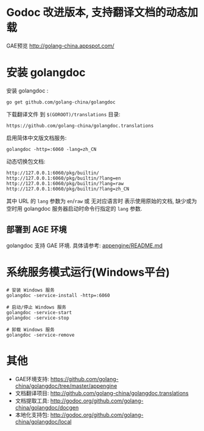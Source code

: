 # Godoc 改进版本, 支持翻译文档的动态加载

GAE预览 http://golang-china.appspot.com/

# 安装 golangdoc

安装 golangdoc :

	go get github.com/golang-china/golangdoc

下载翻译文件 到 `$(GOROOT)/translations` 目录:

	https://github.com/golang-china/golangdoc.translations

启用简体中文版文档服务:

	golangdoc -http=:6060 -lang=zh_CN

动态切换包文档:

	http://127.0.0.1:6060/pkg/builtin/
	http://127.0.0.1:6060/pkg/builtin/?lang=en
	http://127.0.0.1:6060/pkg/builtin/?lang=raw
	http://127.0.0.1:6060/pkg/builtin/?lang=zh_CN

其中 URL 的 `lang` 参数为 `en`/`raw` 或 无对应语言时 表示使用原始的文档,
缺少或为空时用 golangdoc 服务器启动时命令行指定的 `lang` 参数.

## 部署到 AGE 环境

golangdoc 支持 GAE 环境. 具体请参考: [appengine/README.md](appengine/README.md)


# 系统服务模式运行(Windows平台)

	# 安装 Windows 服务
	golangdoc -service-install -http=:6060

	# 启动/停止 Windows 服务
	golangdoc -service-start
	golangdoc -service-stop

	# 卸载 Windows 服务
	golangdoc -service-remove


# 其他

- GAE环境支持: https://github.com/golang-china/golangdoc/tree/master/appengine
- 文档翻译项目: http://github.com/golang-china/golangdoc.translations
- 文档提取工具: http://godoc.org/github.com/golang-china/golangdoc/docgen
- 本地化支持包: http://godoc.org/github.com/golang-china/golangdoc/local

